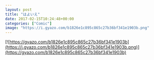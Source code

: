 ```yaml
---
layout: post
title: "はよいえ"
date: 2017-02-15T10:24:48+00:00
categories: ["Comic"]
image: "https://i.gyazo.com/b1826e1c895c865c27b36bf341e1903b.png"
---
```


[![https://gyazo.com/b1826e1c895c865c27b36bf341e1903b](https://i.gyazo.com/b1826e1c895c865c27b36bf341e1903b.png)](https://gyazo.com/b1826e1c895c865c27b36bf341e1903b)
